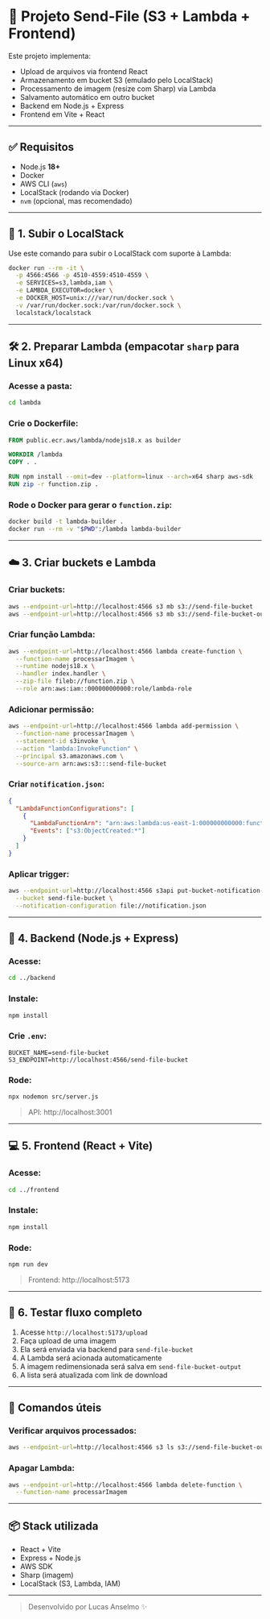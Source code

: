 # 🚀 Projeto Send-File (S3 + Lambda + Frontend)

Este projeto implementa:

- Upload de arquivos via frontend React
- Armazenamento em bucket S3 (emulado pelo LocalStack)
- Processamento de imagem (resize com Sharp) via Lambda
- Salvamento automático em outro bucket
- Backend em Node.js + Express
- Frontend em Vite + React

---

## ✅ Requisitos

- Node.js **18+**
- Docker
- AWS CLI (`aws`)
- LocalStack (rodando via Docker)
- `nvm` (opcional, mas recomendado)

---

## 🐳 1. Subir o LocalStack

Use este comando para subir o LocalStack com suporte à Lambda:

```bash
docker run --rm -it \
  -p 4566:4566 -p 4510-4559:4510-4559 \
  -e SERVICES=s3,lambda,iam \
  -e LAMBDA_EXECUTOR=docker \
  -e DOCKER_HOST=unix:///var/run/docker.sock \
  -v /var/run/docker.sock:/var/run/docker.sock \
  localstack/localstack
```

---

## 🛠️ 2. Preparar Lambda (empacotar `sharp` para Linux x64)

### Acesse a pasta:

```bash
cd lambda
```

### Crie o Dockerfile:

```Dockerfile
FROM public.ecr.aws/lambda/nodejs18.x as builder

WORKDIR /lambda
COPY . .

RUN npm install --omit=dev --platform=linux --arch=x64 sharp aws-sdk
RUN zip -r function.zip .
```

### Rode o Docker para gerar o `function.zip`:

```bash
docker build -t lambda-builder .
docker run --rm -v "$PWD":/lambda lambda-builder
```

---

## ☁️ 3. Criar buckets e Lambda

### Criar buckets:

```bash
aws --endpoint-url=http://localhost:4566 s3 mb s3://send-file-bucket
aws --endpoint-url=http://localhost:4566 s3 mb s3://send-file-bucket-output
```

### Criar função Lambda:

```bash
aws --endpoint-url=http://localhost:4566 lambda create-function \
  --function-name processarImagem \
  --runtime nodejs18.x \
  --handler index.handler \
  --zip-file fileb://function.zip \
  --role arn:aws:iam::000000000000:role/lambda-role
```

### Adicionar permissão:

```bash
aws --endpoint-url=http://localhost:4566 lambda add-permission \
  --function-name processarImagem \
  --statement-id s3invoke \
  --action "lambda:InvokeFunction" \
  --principal s3.amazonaws.com \
  --source-arn arn:aws:s3:::send-file-bucket
```

### Criar `notification.json`:

```json
{
  "LambdaFunctionConfigurations": [
    {
      "LambdaFunctionArn": "arn:aws:lambda:us-east-1:000000000000:function:processarImagem",
      "Events": ["s3:ObjectCreated:*"]
    }
  ]
}
```

### Aplicar trigger:

```bash
aws --endpoint-url=http://localhost:4566 s3api put-bucket-notification-configuration \
  --bucket send-file-bucket \
  --notification-configuration file://notification.json
```

---

## 🧩 4. Backend (Node.js + Express)

### Acesse:

```bash
cd ../backend
```

### Instale:

```bash
npm install
```

### Crie `.env`:

```env
BUCKET_NAME=send-file-bucket
S3_ENDPOINT=http://localhost:4566/send-file-bucket
```

### Rode:

```bash
npx nodemon src/server.js
```

> API: http://localhost:3001

---

## 💻 5. Frontend (React + Vite)

### Acesse:

```bash
cd ../frontend
```

### Instale:

```bash
npm install
```

### Rode:

```bash
npm run dev
```

> Frontend: http://localhost:5173

---

## 🧪 6. Testar fluxo completo

1. Acesse `http://localhost:5173/upload`
2. Faça upload de uma imagem
3. Ela será enviada via backend para `send-file-bucket`
4. A Lambda será acionada automaticamente
5. A imagem redimensionada será salva em `send-file-bucket-output`
6. A lista será atualizada com link de download

---

## 🧼 Comandos úteis

### Verificar arquivos processados:

```bash
aws --endpoint-url=http://localhost:4566 s3 ls s3://send-file-bucket-output/
```

### Apagar Lambda:

```bash
aws --endpoint-url=http://localhost:4566 lambda delete-function \
  --function-name processarImagem
```

---

## 📦 Stack utilizada

- React + Vite
- Express + Node.js
- AWS SDK
- Sharp (imagem)
- LocalStack (S3, Lambda, IAM)

---

> Desenvolvido por Lucas Anselmo ✨
